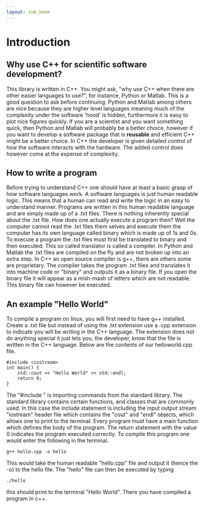 ```yaml
---
layout: sub_home
---
```

# Introduction

## Why use C++ for scientific software development?

This library is written in C++. You might ask, "why use C++ when there are other easier languages to use?", for instance, Python or Matlab. This is a good question to ask before continuing. Python and Matlab among others are nice because they are higher level languages meaning much of the complexity under the software 'hood' is hidden, furthermore it is easy to plot nice figures quickly. If you are a scientist and you want something quick, then Python and Matlab will probably be a better choice, however if you want to develop a software package that is **reusable** and efficient C++ might be a better choice. In C++ the developer is given detailed control of how the software interacts with the hardware. The added control does however come at the expense of complexity.

## How to write a program

Before trying to understand C++ one should have at least a basic grasp of how software languages work. A software languages is just human readable logic. This means that a human can read and write the logic in an easy to understand manner. Programs are written in this human readable language and are simply made up of a .txt files. There is nothing inherently special about the .txt file. How does one actually execute a program then? Well the computer cannot read the .txt files them selves and execute them the computer has its own language called binary which is made up of 1s and 0s. To execute a program the .txt files must first be translated to binary and then executed. This so called translator is called a compiler. In Python and Matlab the .txt files are compiled on the fly and are not broken up into an extra step. In C++ an open source compiler is g++, there are others some are proprietary. The compiler takes the program .txt files and translates it into machine code or "binary" and outputs it as a binary file. If you open the binary file it will appear as a mish-mash of letters which are not readable. This binary file can however be executed.

## An example "Hello World"

To compile a program on linux, you will first need to have g++ installed. Create a .txt file but instead of using the .txt extension use a .cpp extension to indicate you will be writing in the C++ language. The extension does not do anything special it just lets you, the developer, know that the file is written in the C++ language. Below are the contents of our helloworld.cpp file. 

    #include <iostream>                                                                                                                                                                                   
    int main() {
        std::cout << "Hello World" << std::endl;
        return 0;
    }   

The "#include <iostream>" is importing commands from the standard library. The standard library contains certain functions, and classes that are commonly used. In this case the include statement is including the input output stream "iostream" header file which contains the "cout" and "endl" objects, which allows one to print to the terminal. Every program must have a main function which defines the body of the program. The return statement with the value 0 indicates the program executed correctly. To compile this program one would enter the following in the terminal. 

    g++ hello.cpp -o hello

This would take the human readable "hello.cpp" file and output it (hence the -o) to the hello file. The "hello" file can then be executed by typing

    ./hello

this should print to the terminal "Hello World". There you have compiled a program in c++. 
